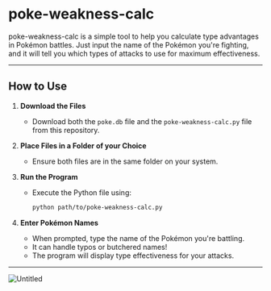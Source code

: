 # poke-weakness-calc

poke-weakness-calc is a simple tool to help you calculate type advantages in Pokémon battles. Just input the name of the Pokémon you're fighting, and it will tell you which types of attacks to use for maximum effectiveness.

---

## How to Use

1. **Download the Files**
   - Download both the `poke.db` file and the `poke-weakness-calc.py` file from this repository.

2. **Place Files in a Folder of your Choice**
   - Ensure both files are in the same folder on your system.

3. **Run the Program**
   - Execute the Python file using:
     ```bash
     python path/to/poke-weakness-calc.py
     ```

4. **Enter Pokémon Names**
   - When prompted, type the name of the Pokémon you're battling.
   - It can handle typos or butchered names!
   - The program will display type effectiveness for your attacks.

---

![Untitled](https://github.com/user-attachments/assets/6bd67ae3-9f9c-49aa-894d-c0cb4998d0a2)

